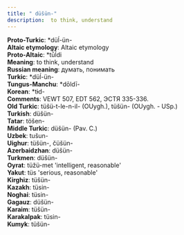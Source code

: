 ```yaml
---
title: " düšün-"
description:  to think, understand
---
```


<strong>Proto-Turkic</strong>:  *düĺ-ün-<br>
<strong>Altaic etymology</strong>:  Altaic etymology<br>
<strong> Proto-Altaic</strong>:  *tū̀ĺdi<br>
<strong>Meaning</strong>:  to think, understand<br>
<strong>Russian meaning</strong>:  думать, понимать<br>
<strong>Turkic</strong>:  *düĺ-ün-<br>
<strong>Tungus-Manchu</strong>:  *dōldī-<br>
<strong>Korean</strong>:  *tɨ̀d-<br>
<strong>Comments</strong>:  VEWT 507, EDT 562, ЭСТЯ 335-336.<br>
<strong>Old Turkic</strong>:  tüšü-t-le-n-il- (OUygh.), tüšün- (OUygh. - USp.)<br>
<strong>Turkish</strong>:  düšün-<br>
<strong>Tatar</strong>:  töšen-<br>
<strong>Middle Turkic</strong>:  düšün- (Pav. C.)<br>
<strong>Uzbek</strong>:  tušun-<br>
<strong>Uighur</strong>:  tüšün-, čüšün-<br>
<strong>Azerbaidzhan</strong>:  düšün-<br>
<strong>Turkmen</strong>:  düšün-<br>
<strong>Oyrat</strong>:  tüžü-met 'intelligent, reasonable'<br>
<strong>Yakut</strong>:  tüs 'serious, reasonable'<br>
<strong>Kirghiz</strong>:  tüšün-<br>
<strong>Kazakh</strong>:  tüsin-<br>
<strong>Noghai</strong>:  tüsin-<br>
<strong>Gagauz</strong>:  düšün-<br>
<strong>Karaim</strong>:  tüšün-<br>
<strong>Karakalpak</strong>:  tüsin-<br>
<strong>Kumyk</strong>:  tüšün-<br>


